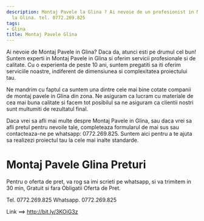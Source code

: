 ```yaml
---
description: Montaj Pavele la Glina ? Ai nevoie de un profesionist in Montaj Pavele
  la Glina. tel. 0772.269.825
tags:
- Glina
title: Montaj Pavele Glina
---
```



Ai nevoie de Montaj Pavele in Glina? Daca da, atunci esti pe drumul cel bun! 
Suntem experti in Montaj Pavele in Glina si oferim servicii profesionale si de calitate. 
Cu o experienta de peste 10 ani, suntem pregatiti sa iti oferim serviciile noastre, indiferent de dimensiunea si complexitatea proiectului tau. 

Ne mandrim cu faptul ca suntem una dintre cele mai bine cotate companii de montaj pavele in Glina din zona. 
Ne asiguram ca lucram cu materiale de cea mai buna calitate si facem tot posibilul sa ne asiguram ca clientii nostri sunt multumiti de rezultatul final. 

Daca vrei sa afli mai multe despre Montaj Pavele in Glina, sau daca vrei sa afli pretul pentru nevoile tale, completeaza formularul de mai sus sau contacteaza-ne pe whatsapp: 0772.269.825. 
Suntem aici pentru a te ajuta sa realizezi proiectul tau la cele mai inalte standarde.

# Montaj Pavele Glina Preturi
Pentru o oferta de pret, va rog sa imi scrieti pe whatsapp, si va trimitem in 30 min, Gratuit si fara Obligatii Oferta de Pret.

Tel. 0772.269.825
Whatsapp. 0772.269.825

Link ==> http://bit.ly/3KOiG3z